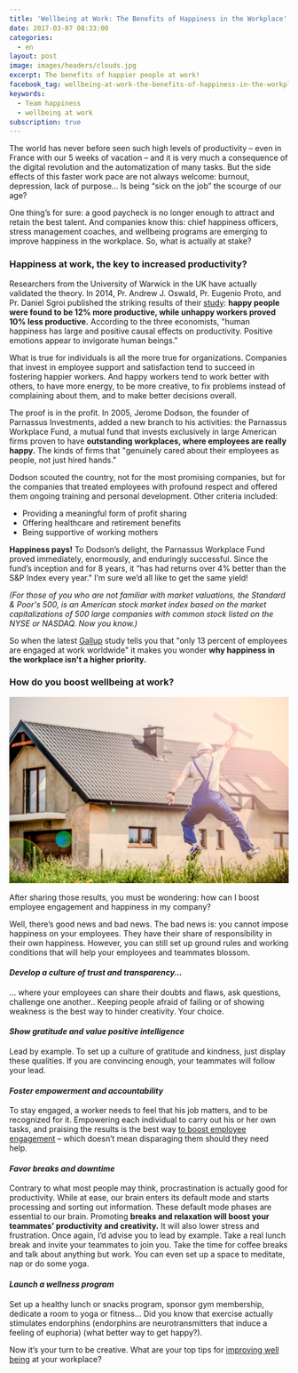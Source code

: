 ```yaml
---
title: 'Wellbeing at Work: The Benefits of Happiness in the Workplace'
date: 2017-03-07 08:33:00
categories:
  - en
layout: post
image: images/headers/clouds.jpg
excerpt: The benefits of happier people at work!
facebook_tag: wellbeing-at-work-the-benefits-of-happiness-in-the-workplace
keywords:
  - Team happiness
  - well­being at work
subscription: true
---
```


The world has never before seen such high levels of productivity – even in France with our 5 weeks of vacation – and it is very much a consequence of the digital revolution and the automatization of many tasks. But the side effects of this faster work pace are not always welcome: burnout, depression, lack of purpose… Is being “sick on the job” the scourge of our age?

One thing’s for sure: a good paycheck is no longer enough to attract and retain the best talent. And companies know this: chief happiness officers, stress management coaches, and wellbeing programs are emerging to improve happiness in the workplace. So, what is actually at stake?

### Happiness at work, the key to increased productivity?

Researchers from the University of Warwick in the UK have actually validated the theory. In 2014, Pr. Andrew J. Oswald, Pr. Eugenio Proto, and Pr. Daniel Sgroi published the striking results of their [study](http://www2.warwick.ac.uk/fac/soc/economics/staff/eproto/workingpapers/happinessproductivity.pdf)\: **happy people were found to be 12% more productive, while unhappy workers proved 10% less productive.** According to the three economists, "human happiness has large and positive causal effects on productivity. Positive emotions appear to invigorate human beings."

What is true for individuals is all the more true for organizations. Companies that invest in employee support and satisfaction tend to succeed in fostering happier workers. And happy workers tend to work better with others, to have more energy, to be more creative, to fix problems instead of complaining about them, and to make better decisions overall.

The proof is in the profit. In 2005, Jerome Dodson, the founder of Parnassus Investments, added a new branch to his activities: the Parnassus Workplace Fund, a mutual fund that invests exclusively in large American firms proven to have **outstanding workplaces, where employees are really happy.** The kinds of firms that "genuinely cared about their employees as people, not just hired hands."

Dodson scouted the country, not for the most promising companies, but for the companies that treated employees with profound respect and offered them ongoing training and personal development. Other criteria included:

* Providing a meaningful form of profit sharing
* Offering healthcare and retirement benefits
* Being supportive of working mothers

**Happiness pays\!** To Dodson’s delight, the Parnassus Workplace Fund proved immediately, enormously, and enduringly successful. Since the fund’s inception and for 8 years, it “has had returns over 4% better than the S&P Index every year." I’m sure we’d all like to get the same yield\!

*(For those of you who are not familiar with market valuations, the Standard & Poor's 500, is an American stock market index based on the market capitalizations of 500 large companies with common stock listed on the NYSE or NASDAQ. Now you know.)*

So when the latest [Gallup](http://www.gallup.com/poll/165269/worldwide-employees-engaged-work.aspx) study tells you that "only 13 percent of employees are engaged at work worldwide" it makes you wonder **why happiness in the workplace isn't a higher priority.**

### How do you boost wellbeing at work?

<img class="center" src="/images/posts/building-joy-planning-plans.jpg">

After sharing those results, you must be wondering: how can I boost employee engagement and happiness in my company?

Well, there’s good news and bad news. The bad news is: you cannot impose happiness on your employees. They have their share of responsibility in their own happiness. However, you can still set up ground rules and working conditions that will help your employees and teammates blossom.

#### *Develop a culture of trust and transparency…*

… where your employees can share their doubts and flaws, ask questions, challenge one another.. Keeping people afraid of failing or of showing weakness is the best way to hinder creativity. Your choice.

#### *Show gratitude and value positive intelligence*

Lead by example. To set up a culture of gratitude and kindness, just display these qualities. If you are convincing enough, your teammates will follow your lead.

#### *Foster empowerment and accountability*

To stay engaged, a worker needs to feel that his job matters, and to be recognized for it. Empowering each individual to carry out his or her own tasks, and praising the results is the best way [to boost employee engagement](http://blog.teammood.com/engagement/tips/2013/07/30/how-to-improve-the-employee-engagement-with-these-5-great-tips.html) – which doesn’t mean disparaging them should they need help.

#### *Favor breaks and downtime*

Contrary to what most people may think, procrastination is actually good for productivity. While at ease, our brain enters its default mode and starts processing and sorting out information. These default mode phases are essential to our brain. Promoting **breaks and relaxation will boost your teammates’ productivity and creativity.** It will also lower stress and frustration. Once again, I’d advise you to lead by example. Take a real lunch break and invite your teammates to join you. Take the time for coffee breaks and talk about anything but work. You can even set up a space to meditate, nap or do some yoga.

#### *Launch a wellness program*

Set up a healthy lunch or snacks program, sponsor gym membership, dedicate a room to yoga or fitness… Did you know that exercise actually stimulates endorphins (endorphins are neurotransmitters that induce a feeling of euphoria) (what better way to get happy?).

Now it’s your turn to be creative. What are your top tips for [improving well being](/2019/03/29/why-doing-team-health-checks.html) at your workplace?